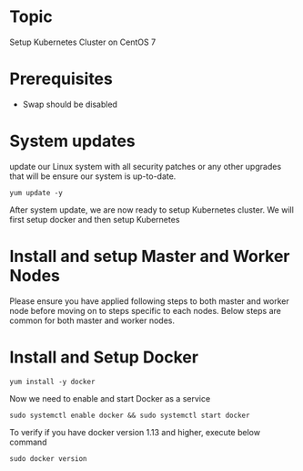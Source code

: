 # Topic
Setup Kubernetes Cluster on CentOS 7

# Prerequisites
  - Swap should be disabled
  
# System updates
update our Linux system with all security patches or any other upgrades that will be ensure our system is up-to-date.
```
yum update -y
```
After system update, we are now ready to setup Kubernetes cluster. We will first setup docker and then setup Kubernetes

# Install and setup Master and Worker Nodes
Please ensure you have applied following steps to both master and worker node before moving on to steps specific to each nodes. Below steps are common for both master and worker nodes.

# Install and Setup Docker

```
yum install -y docker
```

Now we need to enable and start Docker as a service

```
sudo systemctl enable docker && sudo systemctl start docker
```
To verify if you have docker version 1.13 and higher, execute below command

```
sudo docker version
```



